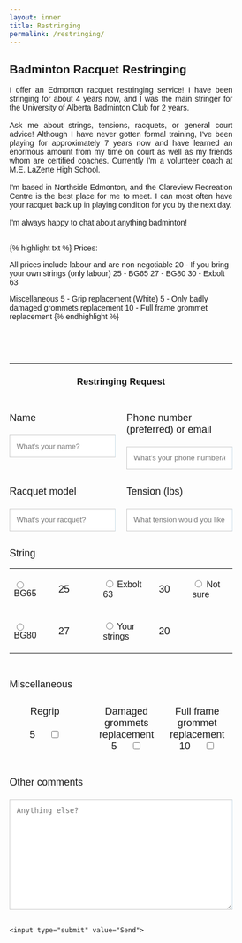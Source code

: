 ```yaml
---
layout: inner
title: Restringing
permalink: /restringing/
---
```


## Badminton Racquet Restringing

<p align=justify>
I offer an Edmonton racquet restringing service! I have been stringing for about 4 years now, and I was the main stringer for the University of Alberta Badminton Club for 2 years. <br>
<br>
Ask me about strings, tensions, racquets, or general court advice! Although I have never gotten formal training, I've been playing for approximately 7 years now and have learned an enormous amount from my time on court as well as my friends whom are certified coaches. Currently I'm a volunteer coach at M.E. LaZerte High School. <br>
<br>
I'm based in Northside Edmonton, and the Clareview Recreation Centre is the best place for me to meet. I can most often have your racquet back up in playing condition for you by the next day. <br>
<br>
I'm always happy to chat about anything badminton! <br>
<br>
</p>

{% highlight txt %}
Prices:

All prices include labour and are non-negotiable
20 - If you bring your own strings (only labour)
25 - BG65
27 - BG80
30 - Exbolt 63

Miscellaneous
5  - Grip replacement (White)
5  - Only badly damaged grommets replacement
10 - Full frame grommet replacement
{% endhighlight %}

<!-- <!DOCTYPE html> -->
<html>
<style>
body {font-family: Arial, Helvetica, sans-serif;}
* {box-sizing: border-box;}
input[type=text], select, textarea {
  width: 100%;
  padding: 12px;
  border: 1px solid #ccc;
  <!-- border-left: solid 1px #cedfea;
  border-right: solid 1px #cedfea; -->
  border-radius: 4px;
  box-sizing: border-box;
  margin-top: 6px;
  margin-bottom: 16px;
  resize: vertical;
}
input[type=submit] {
  background-color: #04AA6D;
  color: white;
  padding: 12px 20px;
  border: none;
  border-radius: 4px;
  cursor: pointer;
  <!-- border-left: solid 1px #cedfea;
  border-right: solid 1px #cedfea; -->
}
input[type=submit]:hover {
  background-color: #45a049;
  <!-- border-left: solid 1px #cedfea;
  border-right: solid 1px #cedfea; -->
}
.containerBody {
  border-radius: 5px;
  background-color: #ffffff;
  /* border-left: solid 1px #cedfea;
  border-right: solid 1px #cedfea; */
  padding: 20px;
}
.container {
  border-radius: 5px;
  background-color: #ffffff;
  /* border-left: solid 1px #cedfea;
  border-right: solid 1px #cedfea; */
}
.dark-mode-body {
  background-color: rgb(44 51 58);
  color: rgb(216, 216, 216);
}
.dark-mode-header-footer {
  background-color: rgb(0, 0, 0);
  color: rgb(255, 255, 255);
}
.flex-container {
  display: flex;
}
.flex-child {
  flex: 1;
}
.flex-child:first-child {
  margin-right: 20px;
} 
</style>

<body>

<br>
<br>
<br>
<hr>

<center> <h3> Restringing Request </h3> </center>

<br>

<!-- <div class="container"> -->
  <form
  action="https://formspree.io/f/mzbogkkl"
  method="POST"
  >

  <div class="flex-container">

  <div class="flex-child">
    <p> <font size="4"> Name </font> </p>
    <input type="text" id="name" name="Name" placeholder="What's your name?" required>
  </div>
  
  <div class="flex-child">
    <p> <font size="4"> Phone number (preferred) or email </font> </p>
    <input type="text" id="contact" name="Contact" placeholder="What's your phone number/email?" required>
  </div>
  
  </div>




  <div class="flex-container">

  <div class="flex-child">
    <p> <font size="4"> Racquet model </font> </p>
    <input type="text" id="racquet" name="Racquet" placeholder="What's your racquet?">
  </div>
  
  <div class="flex-child">
    <p> <font size="4"> Tension (lbs) </font> </p>
    <input type="text" id="Tension" name="Tension" placeholder="What tension would you like?">
  </div>
  
  </div>

  <p> <font size="4"> String </font></p>
  <!-- Table to put string options in -->
  <table style="width:100%">
      <colgroup>
       <col span="1" style="width: 20%;">
       <col span="1" style="width: 20%;">
       <col span="1" style="width: 25%;">
       <col span="1" style="width: 15%;">
       <col span="1" style="width: 20%;">
    </colgroup>
    <tr>
      <td><p> <input type="radio" id="BG65" name="String" value="BG65">
        <label for="BG65">BG65</label> </p></td>
      <td><p> <font size="4"> 25 </font></p></td>
      <td><p> <input type="radio" id="Exbolt 63" name="String" value="Exbolt 63">
        <label for="Exbolt 63">Exbolt 63</label> </p></td>
      <td><p> <font size="4"> 30 </font></p></td>
      <td><p> <input type="radio" id="Not sure" name="String" value="Not sure">
        <label for="Not sure">Not sure</label> </p></td>
    </tr>
    <tr>
      <td><p> <input type="radio" id="BG80" name="String" value="BG80">
        <label for="BG80">BG80</label> </p></td>
      <td><p> <font size="4"> 27 </font></p></td>
      <td><p> <input type="radio" id="Your strings" name="String" value="Your strings">
        <label for="Your strings">Your strings</label> </p></td>
      <td><p> <font size="4"> 20 </font></p></td>
      <td> &nbsp; </td>
    </tr>
  </table>

  <br>

  <p> <font size="4"> Miscellaneous </font></p>

  <div class="flex-container">

  <div class="flex-child">
    <center>
    <p> <font size="4"> Regrip <br><br> 5 &nbsp;&nbsp;&nbsp; </font>
    <input type="checkbox" name="Regrip" placeholder="Would you like your grip changed?" id="regrip"> </p>
    </center>
  </div>
  
  <div class="flex-child">
    <center>
    <p> <font size="4"> Damaged grommets replacement <br> 5 &nbsp;&nbsp;&nbsp; </font>
    <input type="checkbox" name="Damaged Grommets" placeholder="Would you like your grommets replaced?" id="damagedgrommets"> </p>
    </center>
  </div>

  <div class="flex-child">
    <center>
    <p> <font size="4"> Full frame grommet replacement <br> 10 &nbsp;&nbsp;&nbsp; </font>
    <input type="checkbox" name="All Grommets" placeholder="Would you like your grommets replaced?" id="allgrommets"> </p>
    </center>
  </div>
  
  </div>

  <br>

  <!-- <label for="comments">Other comments</label> -->
  <p> <font size="4"> Other comments </font> </p>
  <textarea id="comments" name="Comments" placeholder="Anything else?" style="height:200px"></textarea>

  <br>

    <input type="submit" value="Send">
  </form>
<!-- </div> -->

</body>
</html>